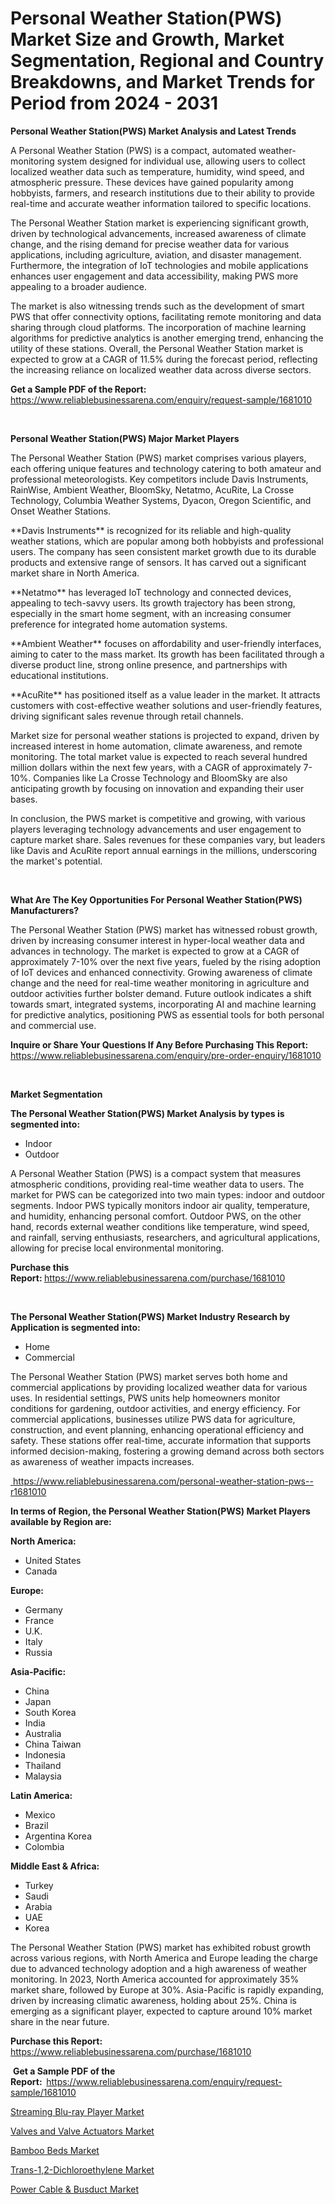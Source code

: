 <p><h1>Personal Weather Station(PWS) Market Size and Growth, Market Segmentation, Regional and Country Breakdowns, and Market Trends for Period from 2024 -  2031</h1></p><p><strong>Personal Weather Station(PWS) Market Analysis and Latest Trends</strong></p>
<p><p>A Personal Weather Station (PWS) is a compact, automated weather-monitoring system designed for individual use, allowing users to collect localized weather data such as temperature, humidity, wind speed, and atmospheric pressure. These devices have gained popularity among hobbyists, farmers, and research institutions due to their ability to provide real-time and accurate weather information tailored to specific locations.</p><p>The Personal Weather Station market is experiencing significant growth, driven by technological advancements, increased awareness of climate change, and the rising demand for precise weather data for various applications, including agriculture, aviation, and disaster management. Furthermore, the integration of IoT technologies and mobile applications enhances user engagement and data accessibility, making PWS more appealing to a broader audience.</p><p>The market is also witnessing trends such as the development of smart PWS that offer connectivity options, facilitating remote monitoring and data sharing through cloud platforms. The incorporation of machine learning algorithms for predictive analytics is another emerging trend, enhancing the utility of these stations. Overall, the Personal Weather Station market is expected to grow at a CAGR of 11.5% during the forecast period, reflecting the increasing reliance on localized weather data across diverse sectors.</p></p>
<p><strong>Get a Sample PDF of the Report:&nbsp;</strong> <a href="https://www.reliablebusinessarena.com/enquiry/request-sample/1681010?utm_campaign=1399&utm_medium=2&utm_source=Github&utm_content=ia&utm_term=12102024&utm_id=personal-weather-stationpws">https://www.reliablebusinessarena.com/enquiry/request-sample/1681010</a></p>
<p>&nbsp;</p>
<p><strong>Personal Weather Station(PWS) Major Market Players</strong></p>
<p><p>The Personal Weather Station (PWS) market comprises various players, each offering unique features and technology catering to both amateur and professional meteorologists. Key competitors include Davis Instruments, RainWise, Ambient Weather, BloomSky, Netatmo, AcuRite, La Crosse Technology, Columbia Weather Systems, Dyacon, Oregon Scientific, and Onset Weather Stations.</p><p>**Davis Instruments** is recognized for its reliable and high-quality weather stations, which are popular among both hobbyists and professional users. The company has seen consistent market growth due to its durable products and extensive range of sensors. It has carved out a significant market share in North America.</p><p>**Netatmo** has leveraged IoT technology and connected devices, appealing to tech-savvy users. Its growth trajectory has been strong, especially in the smart home segment, with an increasing consumer preference for integrated home automation systems.</p><p>**Ambient Weather** focuses on affordability and user-friendly interfaces, aiming to cater to the mass market. Its growth has been facilitated through a diverse product line, strong online presence, and partnerships with educational institutions.</p><p>**AcuRite** has positioned itself as a value leader in the market. It attracts customers with cost-effective weather solutions and user-friendly features, driving significant sales revenue through retail channels.</p><p>Market size for personal weather stations is projected to expand, driven by increased interest in home automation, climate awareness, and remote monitoring. The total market value is expected to reach several hundred million dollars within the next few years, with a CAGR of approximately 7-10%. Companies like La Crosse Technology and BloomSky are also anticipating growth by focusing on innovation and expanding their user bases.</p><p>In conclusion, the PWS market is competitive and growing, with various players leveraging technology advancements and user engagement to capture market share. Sales revenues for these companies vary, but leaders like Davis and AcuRite report annual earnings in the millions, underscoring the market's potential.</p></p>
<p>&nbsp;</p>
<p><strong>What Are The Key Opportunities For Personal Weather Station(PWS) Manufacturers?</strong></p>
<p><p>The Personal Weather Station (PWS) market has witnessed robust growth, driven by increasing consumer interest in hyper-local weather data and advances in technology. The market is expected to grow at a CAGR of approximately 7-10% over the next five years, fueled by the rising adoption of IoT devices and enhanced connectivity. Growing awareness of climate change and the need for real-time weather monitoring in agriculture and outdoor activities further bolster demand. Future outlook indicates a shift towards smart, integrated systems, incorporating AI and machine learning for predictive analytics, positioning PWS as essential tools for both personal and commercial use.</p></p>
<p><strong>Inquire or Share Your Questions If Any Before Purchasing This Report:</strong> <a href="https://www.reliablebusinessarena.com/enquiry/pre-order-enquiry/1681010?utm_campaign=1399&utm_medium=2&utm_source=Github&utm_content=ia&utm_term=12102024&utm_id=personal-weather-stationpws">https://www.reliablebusinessarena.com/enquiry/pre-order-enquiry/1681010</a></p>
<p>&nbsp;</p>
<p><strong>Market Segmentation</strong></p>
<p><strong>The Personal Weather Station(PWS) Market Analysis by types is segmented into:</strong></p>
<p><ul><li>Indoor</li><li>Outdoor</li></ul></p>
<p><p>A Personal Weather Station (PWS) is a compact system that measures atmospheric conditions, providing real-time weather data to users. The market for PWS can be categorized into two main types: indoor and outdoor segments. Indoor PWS typically monitors indoor air quality, temperature, and humidity, enhancing personal comfort. Outdoor PWS, on the other hand, records external weather conditions like temperature, wind speed, and rainfall, serving enthusiasts, researchers, and agricultural applications, allowing for precise local environmental monitoring.</p></p>
<p><strong>Purchase this Report:&nbsp;</strong><a href="https://www.reliablebusinessarena.com/purchase/1681010?utm_campaign=1399&utm_medium=2&utm_source=Github&utm_content=ia&utm_term=12102024&utm_id=personal-weather-stationpws">https://www.reliablebusinessarena.com/purchase/1681010</a></p>
<p>&nbsp;</p>
<p><strong>The Personal Weather Station(PWS) Market Industry Research by Application is segmented into:</strong></p>
<p><ul><li>Home</li><li>Commercial</li></ul></p>
<p><p>The Personal Weather Station (PWS) market serves both home and commercial applications by providing localized weather data for various uses. In residential settings, PWS units help homeowners monitor conditions for gardening, outdoor activities, and energy efficiency. For commercial applications, businesses utilize PWS data for agriculture, construction, and event planning, enhancing operational efficiency and safety. These stations offer real-time, accurate information that supports informed decision-making, fostering a growing demand across both sectors as awareness of weather impacts increases.</p></p>
<p><a href="https://www.reliablebusinessarena.com/personal-weather-station-pws--r1681010?utm_campaign=1399&utm_medium=2&utm_source=Github&utm_content=ia&utm_term=12102024&utm_id=personal-weather-stationpws">&nbsp;https://www.reliablebusinessarena.com/personal-weather-station-pws--r1681010</a></p>
<p><strong>In terms of Region, the Personal Weather Station(PWS) Market Players available by Region are:</strong></p>
<p>
    <p> <strong> North America: </strong>
        <ul>
            <li>United States</li>
            <li>Canada</li>
        </ul>
        </p> 
    <p> <strong> Europe: </strong>
        <ul>
            <li>Germany</li>
            <li>France</li>
            <li>U.K.</li>
            <li>Italy</li>
            <li>Russia</li>
        </ul>
        </p> 
    <p> <strong> Asia-Pacific: </strong>
        <ul>
            <li>China</li>
            <li>Japan</li>
            <li>South Korea</li>
            <li>India</li>
            <li>Australia</li>
            <li>China Taiwan</li>
            <li>Indonesia</li>
            <li>Thailand</li>
            <li>Malaysia</li>
        </ul>
        </p> 
    <p> <strong> Latin America: </strong>
        <ul>
            <li>Mexico</li>
            <li>Brazil</li>
            <li>Argentina Korea</li>
            <li>Colombia</li>
        </ul>
        </p> 
    <p> <strong> Middle East & Africa: </strong>
        <ul>
            <li>Turkey</li>
            <li>Saudi</li>
            <li>Arabia</li>
            <li>UAE</li>
            <li>Korea</li>
        </ul>
    </p>
    </p>
<p><p>The Personal Weather Station (PWS) market has exhibited robust growth across various regions, with North America and Europe leading the charge due to advanced technology adoption and a high awareness of weather monitoring. In 2023, North America accounted for approximately 35% market share, followed by Europe at 30%. Asia-Pacific is rapidly expanding, driven by increasing climatic awareness, holding about 25%. China is emerging as a significant player, expected to capture around 10% market share in the near future.</p></p>
<p><strong>Purchase this Report: </strong><a href="https://www.reliablebusinessarena.com/purchase/1681010?utm_campaign=1399&utm_medium=2&utm_source=Github&utm_content=ia&utm_term=12102024&utm_id=personal-weather-stationpws">https://www.reliablebusinessarena.com/purchase/1681010</a></p>
<p>&nbsp;<strong>Get a Sample PDF of the Report:&nbsp;&nbsp;</strong><a href="https://www.reliablebusinessarena.com/enquiry/request-sample/1681010?utm_campaign=1399&utm_medium=2&utm_source=Github&utm_content=ia&utm_term=12102024&utm_id=personal-weather-stationpws">https://www.reliablebusinessarena.com/enquiry/request-sample/1681010</a></p>
<p><strong></strong></p>
<p><p><a href="https://www.linkedin.com/pulse/strategic-market-insights-global-streaming-blu-ray-player-acgqe?utm_campaign=1399&utm_medium=2&utm_source=Github&utm_content=ia&utm_term=12102024&utm_id=personal-weather-stationpws">Streaming Blu-ray Player Market</a></p><p><a href="https://www.linkedin.com/pulse/valves-valve-actuators-market-research-report-2024-2031-mileele-u2axc?utm_campaign=1399&utm_medium=2&utm_source=Github&utm_content=ia&utm_term=12102024&utm_id=personal-weather-stationpws">Valves and Valve Actuators Market</a></p><p><a href="https://github.com/tamvrosiya/Market-Research-Report-List-6/blob/main/bamboo-beds-market.md?utm_campaign=1399&utm_medium=2&utm_source=Github&utm_content=ia&utm_term=12102024&utm_id=personal-weather-stationpws">Bamboo Beds Market</a></p><p><a href="https://www.linkedin.com/pulse/trans-12-dichloroethylene-market-trends-focusing-insight-swtqc?utm_campaign=1399&utm_medium=2&utm_source=Github&utm_content=ia&utm_term=12102024&utm_id=personal-weather-stationpws">Trans-1,2-Dichloroethylene Market</a></p><p><a href="https://www.linkedin.com/pulse/power-cable-busduct-market-trends-regional-insights-forecasted-dfnlc?utm_campaign=1399&utm_medium=2&utm_source=Github&utm_content=ia&utm_term=12102024&utm_id=personal-weather-stationpws">Power Cable & Busduct Market</a></p></p>